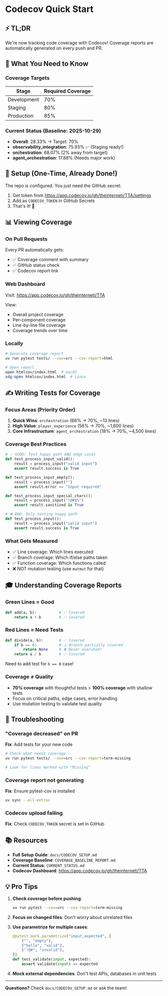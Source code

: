# Codecov Quick Start

## ⚡ TL;DR

We're now tracking code coverage with Codecov! Coverage reports are automatically generated on every push and PR.

## 🎯 What You Need to Know

### Coverage Targets

| Stage | Required Coverage |
|-------|------------------|
| Development | 70% |
| Staging | 80% |
| Production | 85% |

### Current Status (Baseline: 2025-10-29)

- **Overall**: 28.33% → Target: 70%
- **observability_integration**: 75.93% ✅ (Staging ready!)
- **orchestration**: 68.07% (2% away from target)
- **agent_orchestration**: 17.88% (Needs major work)

## 🚀 Setup (One-Time, Already Done!)

The repo is configured. You just need the GitHub secret:

1. Get token from <https://app.codecov.io/gh/theinterneti/TTA/settings>
2. Add as `CODECOV_TOKEN` in GitHub Secrets
3. That's it! 🎉

## 📊 Viewing Coverage

### On Pull Requests

Every PR automatically gets:
- ✅ Coverage comment with summary
- ✅ GitHub status check
- ✅ Codecov report link

### Web Dashboard

Visit: <https://app.codecov.io/gh/theinterneti/TTA>

View:
- Overall project coverage
- Per-component coverage
- Line-by-line file coverage
- Coverage trends over time

### Locally

```bash
# Generate coverage report
uv run pytest tests/ --cov=src --cov-report=html

# Open report
open htmlcov/index.html  # macOS
xdg-open htmlcov/index.html  # Linux
```

## ✍️ Writing Tests for Coverage

### Focus Areas (Priority Order)

1. **Quick Wins**: `orchestration` (68% → 70%, ~13 lines)
2. **High Value**: `player_experience` (56% → 70%, ~1,600 lines)
3. **Core Infrastructure**: `agent_orchestration` (18% → 70%, ~4,500 lines)

### Coverage Best Practices

```python
# ✅ GOOD: Test happy path AND edge cases
def test_process_input_valid():
    result = process_input("valid input")
    assert result.success is True

def test_process_input_empty():
    result = process_input("")
    assert result.error == "Input required"

def test_process_input_special_chars():
    result = process_input("!@#$%")
    assert result.sanitized is True

# ❌ BAD: Only testing happy path
def test_process_input():
    result = process_input("valid input")
    assert result.success is True
```

### What Gets Measured

- ✅ Line coverage: Which lines executed
- ✅ Branch coverage: Which if/else paths taken
- ✅ Function coverage: Which functions called
- ❌ NOT mutation testing (use `mutmut` for that)

## 🎓 Understanding Coverage Reports

### Green Lines = Good

```python
def add(a, b):          # ✅ Covered
    return a + b        # ✅ Covered
```

### Red Lines = Need Tests

```python
def divide(a, b):       # ✅ Covered
    if b == 0:          # ⚠️ Branch partially covered
        return None     # ❌ Never executed!
    return a / b        # ✅ Covered
```

Need to add test for `b == 0` case!

### Coverage ≠ Quality

- **70% coverage** with thoughtful tests > **100% coverage** with shallow tests
- Focus on critical paths, edge cases, error handling
- Use mutation testing to validate test quality

## 🔧 Troubleshooting

### "Coverage decreased" on PR

**Fix**: Add tests for your new code
```bash
# Check what needs coverage
uv run pytest tests/ --cov=src --cov-report=term-missing

# Look for lines marked with "Missing"
```

### Coverage report not generating

**Fix**: Ensure pytest-cov is installed
```bash
uv sync --all-extras
```

### Codecov upload failing

**Fix**: Check `CODECOV_TOKEN` secret is set in GitHub

## 📚 Resources

- **Full Setup Guide**: `docs/CODECOV_SETUP.md`
- **Coverage Baseline**: `COVERAGE_BASELINE_REPORT.md`
- **Current Status**: `CURRENT_STATUS.md`
- **Codecov Dashboard**: <https://app.codecov.io/gh/theinterneti/TTA>

## 💡 Pro Tips

1. **Check coverage before pushing**:
   ```bash
   uv run pytest --cov=src --cov-report=term-missing
   ```

2. **Focus on changed files**: Don't worry about unrelated files

3. **Use parametrize for multiple cases**:
   ```python
   @pytest.mark.parametrize("input,expected", [
       ("", "empty"),
       ("hello", "valid"),
       ("!@#", "invalid"),
   ])
   def test_validate(input, expected):
       assert validate(input) == expected
   ```

4. **Mock external dependencies**: Don't test APIs, databases in unit tests

---

**Questions?** Check `docs/CODECOV_SETUP.md` or ask the team!
